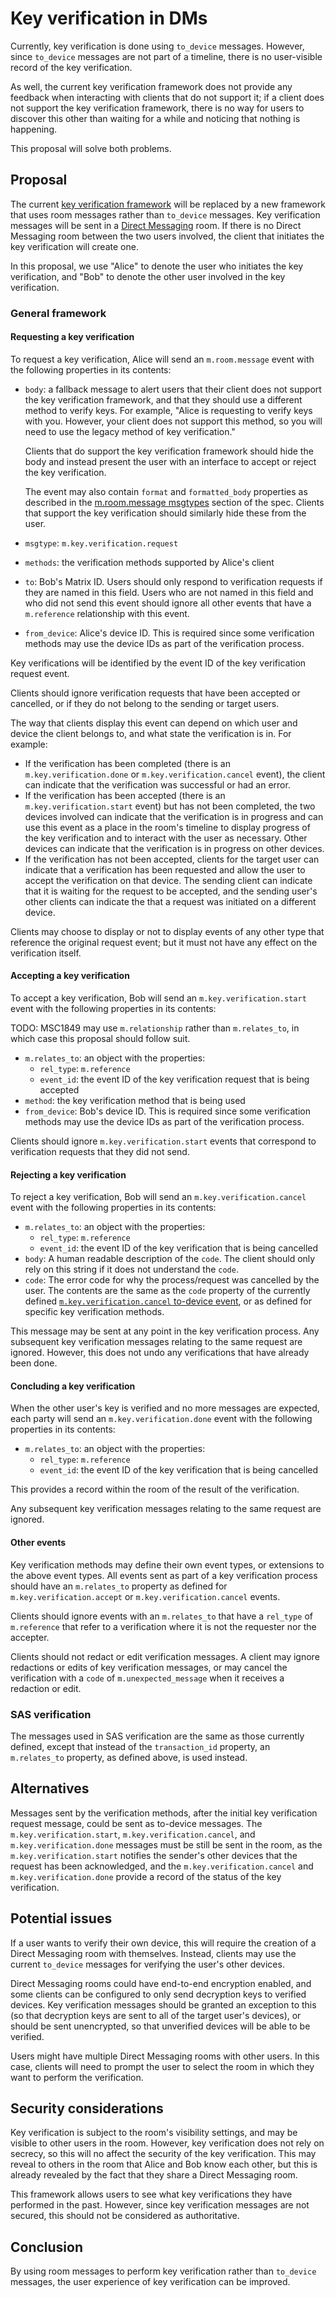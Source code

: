 # Key verification in DMs

Currently, key verification is done using `to_device` messages.  However, since
`to_device` messages are not part of a timeline, there is no user-visible
record of the key verification.

As well, the current key verification framework does not provide any feedback
when interacting with clients that do not support it; if a client does not
support the key verification framework, there is no way for users to discover
this other than waiting for a while and noticing that nothing is happening.

This proposal will solve both problems.

## Proposal

The current [key verification
framework](https://matrix.org/docs/spec/client_server/r0.5.0#key-verification-framework)
will be replaced by a new framework that uses room messages rather than
`to_device` messages.  Key verification messages will be sent in a [Direct
Messaging](https://matrix.org/docs/spec/client_server/r0.5.0#id185) room.  If
there is no Direct Messaging room between the two users involved, the client
that initiates the key verification will create one.

In this proposal, we use "Alice" to denote the user who initiates the key
verification, and "Bob" to denote the other user involved in the key
verification.

### General framework

#### Requesting a key verification

To request a key verification, Alice will send an `m.room.message` event with the
following properties in its contents:

- `body`: a fallback message to alert users that their client does not support
  the key verification framework, and that they should use a different method
  to verify keys.  For example, "Alice is requesting to verify keys with you.
  However, your client does not support this method, so you will need to use
  the legacy method of key verification."

  Clients that do support the key verification framework should hide the body
  and instead present the user with an interface to accept or reject the key
  verification.

  The event may also contain `format` and `formatted_body` properties as
  described in the [m.room.message
  msgtypes](https://matrix.org/docs/spec/client_server/r0.5.0#m-room-message-msgtypes)
  section of the spec.  Clients that support the key verification should
  similarly hide these from the user.
- `msgtype`: `m.key.verification.request`
- `methods`: the verification methods supported by Alice's client
- `to`: Bob's Matrix ID.  Users should only respond to verification requests if
  they are named in this field.  Users who are not named in this field and who
  did not send this event should ignore all other events that have a
  `m.reference` relationship with this event.
- `from_device`: Alice's device ID.  This is required since some verification
  methods may use the device IDs as part of the verification process.

Key verifications will be identified by the event ID of the key verification
request event.

Clients should ignore verification requests that have been accepted or
cancelled, or if they do not belong to the sending or target users.

The way that clients display this event can depend on which user and device the
client belongs to, and what state the verification is in.  For example:

- If the verification has been completed (there is an `m.key.verification.done`
  or `m.key.verification.cancel` event), the client can indicate that the
  verification was successful or had an error.
- If the verification has been accepted (there is an `m.key.verification.start`
  event) but has not been completed, the two devices involved can indicate that
  the verification is in progress and can use this event as a place in the
  room's timeline to display progress of the key verification and to interact
  with the user as necessary.  Other devices can indicate that the verification
  is in progress on other devices.
- If the verification has not been accepted, clients for the target user can
  indicate that a verification has been requested and allow the user to accept
  the verification on that device.  The sending client can indicate that it is
  waiting for the request to be accepted, and the sending user's other clients
  can indicate the that a request was initiated on a different device.

Clients may choose to display or not to display events of any other type that
reference the original request event; but it must not have any effect on the
verification itself.

#### Accepting a key verification

To accept a key verification, Bob will send an `m.key.verification.start` event
with the following properties in its contents:

TODO: MSC1849 may use `m.relationship` rather than `m.relates_to`, in which
case this proposal should follow suit.

- `m.relates_to`: an object with the properties:
  - `rel_type`: `m.reference`
  - `event_id`: the event ID of the key verification request that is being
    accepted
- `method`: the key verification method that is being used
- `from_device`: Bob's device ID.  This is required since some verification
  methods may use the device IDs as part of the verification process.

Clients should ignore `m.key.verification.start` events that correspond to
verification requests that they did not send.

#### Rejecting a key verification

To reject a key verification, Bob will send an `m.key.verification.cancel`
event with the following properties in its contents:

- `m.relates_to`: an object with the properties:
  - `rel_type`: `m.reference`
  - `event_id`: the event ID of the key verification that is being cancelled
- `body`: A human readable description of the `code`. The client should only
  rely on this string if it does not understand the `code`.
- `code`: The error code for why the process/request was cancelled by the
  user. The contents are the same as the `code` property of the currently
  defined [`m.key.verification.cancel` to-device
  event](https://matrix.org/docs/spec/client_server/r0.5.0#m-key-verification-cancel),
  or as defined for specific key verification methods.

This message may be sent at any point in the key verification process.  Any
subsequent key verification messages relating to the same request are ignored.
However, this does not undo any verifications that have already been done.

#### Concluding a key verification

When the other user's key is verified and no more messages are expected, each
party will send an `m.key.verification.done` event with the following
properties in its contents:

- `m.relates_to`: an object with the properties:
  - `rel_type`: `m.reference`
  - `event_id`: the event ID of the key verification that is being cancelled

This provides a record within the room of the result of the verification.

Any subsequent key verification messages relating to the same request are ignored.

#### Other events

Key verification methods may define their own event types, or extensions to the
above event types.  All events sent as part of a key verification process
should have an `m.relates_to` property as defined for
`m.key.verification.accept` or `m.key.verification.cancel` events.

Clients should ignore events with an `m.relates_to` that have a `rel_type` of
`m.reference` that refer to a verification where it is not the requester
nor the accepter.

Clients should not redact or edit verification messages.  A client may ignore
redactions or edits of key verification messages, or may cancel the
verification with a `code` of `m.unexpected_message` when it receives a
redaction or edit.

### SAS verification

The messages used in SAS verification are the same as those currently defined,
except that instead of the `transaction_id` property, an `m.relates_to`
property, as defined above, is used instead.

## Alternatives

Messages sent by the verification methods, after the initial key verification
request message, could be sent as to-device messages.  The
`m.key.verification.start`, `m.key.verification.cancel`, and
`m.key.verification.done` messages must be still be sent in the room, as the
`m.key.verification.start` notifies the sender's other devices that the request
has been acknowledged, and the `m.key.verification.cancel` and
`m.key.verification.done` provide a record of the status of the key
verification.

## Potential issues

If a user wants to verify their own device, this will require the creation of a
Direct Messaging room with themselves.  Instead, clients may use the current
`to_device` messages for verifying the user's other devices.

Direct Messaging rooms could have end-to-end encryption enabled, and some
clients can be configured to only send decryption keys to verified devices.
Key verification messages should be granted an exception to this (so that
decryption keys are sent to all of the target user's devices), or should be
sent unencrypted, so that unverified devices will be able to be verified.

Users might have multiple Direct Messaging rooms with other users.  In this
case, clients will need to prompt the user to select the room in which they
want to perform the verification.

## Security considerations

Key verification is subject to the room's visibility settings, and may be
visible to other users in the room.  However, key verification does not rely on
secrecy, so this will no affect the security of the key verification.  This may
reveal to others in the room that Alice and Bob know each other, but this is
already revealed by the fact that they share a Direct Messaging room.

This framework allows users to see what key verifications they have performed
in the past.  However, since key verification messages are not secured, this
should not be considered as authoritative.

## Conclusion

By using room messages to perform key verification rather than `to_device`
messages, the user experience of key verification can be improved.
